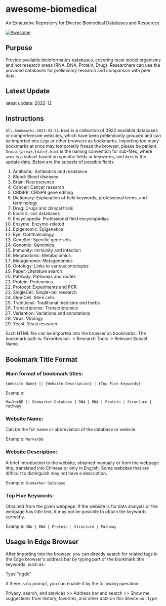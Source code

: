 # awesome-biomedical
An Exhaustive Repository for Diverse Biomedical Databases and Resources

[![Awesome](https://awesome.re/badge.svg)](https://awesome.re)

## Purpose
Provide available bioinformatics databases, covering most model organisms and hot research areas (RNA, DNA, Protein, Drug). Researchers can use the provided databases for preliminary research and comparison with peer data.

## Latest Update
latest update: 2022-12

## Instructions
`All.Bookmarks.2023-02-21.html` is a collection of 3922 available databases or comprehensive websites, which have been preliminarily grouped and can be imported into `Edge` or other browsers as bookmarks. Importing too many bookmarks at once may temporarily freeze the browser, please be patient.
`Group.{area}.{date}.html` is the naming convention for sub-files, where `area` is a subset based on specific fields or keywords, and `date` is the update date. Below are the subsets of possible fields.

1. Antibiotic: Antibiotics and resistance
2. Blood: Blood diseases
3. Brain: Neuroscience
4. Cancer: Cancer research
5. CRISPR: CRISPR gene editing
6. Dictionary: Explanation of field keywords, professional terms, and terminology
7. Drug: Drugs and clinical trials
8. Ecoli: E. coli databases
9. Encyclopedia: Professional field encyclopedias
10. Enzyme: Enzyme-related
11. Epigenomic: Epigenetics
12. Eye: Ophthalmology
13. GeneSet: Specific gene sets
14. Genomic: Genomics
15. Immunity: Immunity and infection
16. Metabolomic: Metabolomics
17. Metagenome: Metagenomics
18. Ontology: Links to various ontologies
19. Paper: Literature search
20. Pathway: Pathways and routes
21. Protein: Proteomics
22. Protocol: Experiments and PCR
23. SingleCell: Single-cell research
24. StemCell: Stem cells
25. Traditional: Traditional medicine and herbs
26. Transcriptome: Transcriptomics
27. Variantion: Variations and annotations
28. Virus: Virology
29. Yeast: Yeast research

Each HTML file can be imported into the browser as bookmarks. The bookmark path is: Favorites bar -> Research Tools -> Relevant Subset Name.

## Bookmark Title Format

### Main format of bookmark titles:

`{Website Name} || {Website Description} | {Top Five Keywords}`

Example:

`MarkerDB || Biomarker Database | DNA | RNA | Protein | Structure | Pathway`

### Website Name: 

Can be the full name or abbreviation of the database or website.

Example: `MarkerDB`

### Website Description:

A brief introduction to the website, obtained manually or from the webpage title, translated into Chinese or only in English. Some websites that are difficult to distinguish may not have a description.

Example: `Biomarker Database`

### Top Five Keywords:

Obtained from the given webpage. If the website is for data analysis or the webpage has little text, it may not be possible to obtain the keywords correctly.

Example: `DNA | RNA | Protein | Structure | Pathway`

## Usage in Edge Browser

After importing into the browser, you can directly search for related tags in the Edge browser's address bar by typing part of the bookmark title keywords, such as:

Type "ngdc"

If there is no prompt, you can enable it by the following operation:

Privacy, search, and services >> Address bar and search >> Show me suggestions from history, favorites, and other data on this device as I type